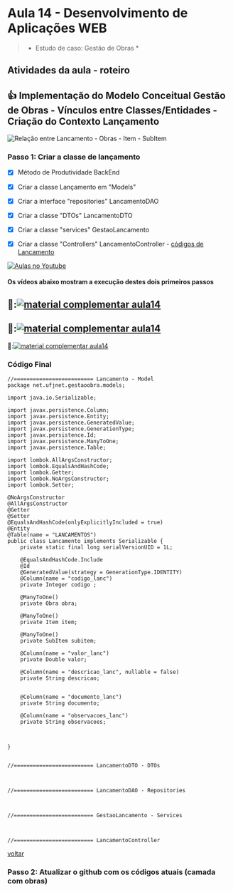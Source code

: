 # Aula 14 - Desenvolvimento de Aplicações WEB

> 
> 
>  * Estudo de caso: Gestão de Obras *


## Atividades da aula - roteiro

## :+1: Implementação do Modelo Conceitual Gestão de Obras - Vínculos entre Classes/Entidades - Criação do Contexto Lançamento

![Relação entre Lancamento - Obras - Item - SubItem](https://github.com/marcoswagner-commits/gestao_obras_aula_daw/blob/f99cca49fd5da210b29f6561a20e5a33c65a049d/documentos/modelo-conceitual-completo.png)

### Passo 1: Criar a classe de lançamento
- [x] Método de Produtividade BackEnd
- [x] Criar a classe Lançamento em "Models"
- [x] Criar a interface "repositories" LancamentoDAO
- [x] Criar a classe "DTOs" LancamentoDTO
- [x] Criar a classe "services" GestaoLancamento
- [x] Criar a classe "Controllers" LancamentoController - [códigos de Lancamento](#código-final)


[![Aulas no Youtube](https://github.com/marcoswagner-commits/gestao_obras_aula_daw/blob/cb3e2ea9547f9ddc831277f07919c3e78451eb92/yt-icon.png)](https://www.youtube.com/channel/UCfO-aJxKLqau0TnL0AfNAvA)
####  Os vídeos abaixo mostram a execução destes dois primeiros passos

🥇:[![material complementar aula14](https://github.com/marcoswagner-commits/gestao_obras_aula_daw/blob/453a8d1cfb45bc3b0c35c4df91cbe8e8dc89b540/documentos/Capa_Aula15.png)](https://www.youtube.com/watch?v=Tzy9ryJpFls)
-
🥈:[![material complementar aula14](https://github.com/marcoswagner-commits/gestao_obras_aula_daw/blob/453a8d1cfb45bc3b0c35c4df91cbe8e8dc89b540/documentos/Capa_Aula15.png)](https://www.youtube.com/watch?v=hLZkcOfJvNc)
-
🥉:[![material complementar aula14](https://github.com/marcoswagner-commits/gestao_obras_aula_daw/blob/453a8d1cfb45bc3b0c35c4df91cbe8e8dc89b540/documentos/Capa_Aula15.png)](https://www.youtube.com/watch?v=sjmjxv4HqEE)



### Código Final

```
//========================= Lancamento - Model
package net.ufjnet.gestaoobra.models;

import java.io.Serializable;

import javax.persistence.Column;
import javax.persistence.Entity;
import javax.persistence.GeneratedValue;
import javax.persistence.GenerationType;
import javax.persistence.Id;
import javax.persistence.ManyToOne;
import javax.persistence.Table;

import lombok.AllArgsConstructor;
import lombok.EqualsAndHashCode;
import lombok.Getter;
import lombok.NoArgsConstructor;
import lombok.Setter;

@NoArgsConstructor
@AllArgsConstructor
@Getter
@Setter
@EqualsAndHashCode(onlyExplicitlyIncluded = true)
@Entity
@Table(name = "LANCAMENTOS")
public class Lancamento implements Serializable {
	private static final long serialVersionUID = 1L;

	@EqualsAndHashCode.Include
	@Id
	@GeneratedValue(strategy = GenerationType.IDENTITY)
	@Column(name = "codigo_lanc")
	private Integer codigo ;
	
	@ManyToOne()
	private Obra obra;
	
	@ManyToOne()
	private Item item;
	
	@ManyToOne()
	private SubItem subitem;
	
	@Column(name = "valor_lanc")
	private Double valor;
	
	@Column(name = "descricao_lanc", nullable = false)
	private String descricao;
	
		
	@Column(name = "documento_lanc")
	private String documento;
	
	@Column(name = "observacoes_lanc")
	private String observacoes;
	
	
	
}


//========================= LancamentoDTO - DTOs



//========================= LancamentoDAO - Repositories



//========================= GestaoLancamento - Services



//========================= LancamentoController

```
[voltar](#passo-1-criar-a-classe-de-lançamento)


### Passo 2: Atualizar o github com os códigos atuais (camada com obras)

